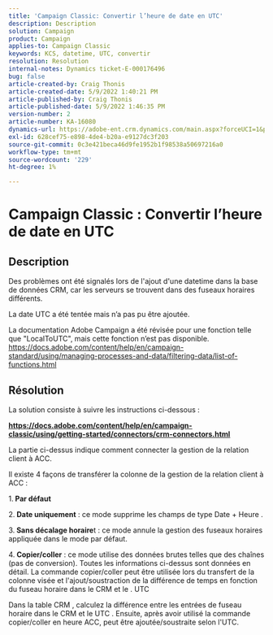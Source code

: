 ```yaml
---
title: 'Campaign Classic: Convertir l’heure de date en UTC'
description: Description
solution: Campaign
product: Campaign
applies-to: Campaign Classic
keywords: KCS, datetime, UTC, convertir
resolution: Resolution
internal-notes: Dynamics ticket-E-000176496
bug: false
article-created-by: Craig Thonis
article-created-date: 5/9/2022 1:40:21 PM
article-published-by: Craig Thonis
article-published-date: 5/9/2022 1:46:35 PM
version-number: 2
article-number: KA-16080
dynamics-url: https://adobe-ent.crm.dynamics.com/main.aspx?forceUCI=1&pagetype=entityrecord&etn=knowledgearticle&id=13f05d8c-9dcf-ec11-a7b5-00224809c196
exl-id: 628cef75-e898-4de4-b20a-e9127dc3f203
source-git-commit: 0c3e421beca46d9fe1952b1f98538a50697216a0
workflow-type: tm+mt
source-wordcount: '229'
ht-degree: 1%

---
```


# Campaign Classic : Convertir l’heure de date en UTC

## Description


Des problèmes ont été signalés lors de l&#39;ajout d&#39;une datetime dans la base de données CRM, car les serveurs se trouvent dans des fuseaux horaires différents.

La date UTC a été tentée mais n’a pas pu être ajoutée.

La documentation Adobe Campaign a été révisée pour une fonction telle que &quot;LocalToUTC&quot;, mais cette fonction n’est pas disponible.
https://docs.adobe.com/content/help/en/campaign-standard/using/managing-processes-and-data/filtering-data/list-of-functions.html


## Résolution


La solution consiste à suivre les instructions ci-dessous :

<u><b>https://docs.adobe.com/content/help/en/campaign-classic/using/getting-started/connectors/crm-connectors.html </b></u>

La partie ci-dessus indique comment connecter la gestion de la relation client à ACC.

Il existe 4 façons de transférer la colonne de la gestion de la relation client à ACC :

1.<b> Par défaut </b>

2.<b> Date uniquement</b> : ce mode supprime les champs de type Date + Heure .

3.<b> Sans décalage horaire</b>t : ce mode annule la gestion des fuseaux horaires appliquée dans le mode par défaut.

4.<b> Copier/coller</b> : ce mode utilise des données brutes telles que des chaînes (pas de conversion). Toutes les informations ci-dessus sont données en détail. La commande copier/coller peut être utilisée lors du transfert de la colonne visée et l&#39;ajout/soustraction de la différence de temps en fonction du fuseau horaire dans le CRM et le . UTC

Dans la table CRM , calculez la différence entre les entrées de fuseau horaire dans le CRM et le UTC . Ensuite, après avoir utilisé la commande copier/coller en heure ACC, peut être ajoutée/soustraite selon l&#39;UTC.

